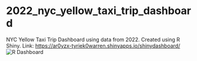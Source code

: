 # 2022_nyc_yellow_taxi_trip_dashboard
NYC Yellow Taxi Trip Dashboard using data from 2022. Created using R Shiny. Link: https://ar0yzx-tyriek0warren.shinyapps.io/shinydashboard/ 
![R Dashboard](https://github.com/Tyriek-cloud/2022_nyc_yellow_taxi_trip_dashboard/assets/62261407/0fecb2e4-f05a-43c7-83cb-af0265f39cd7)
